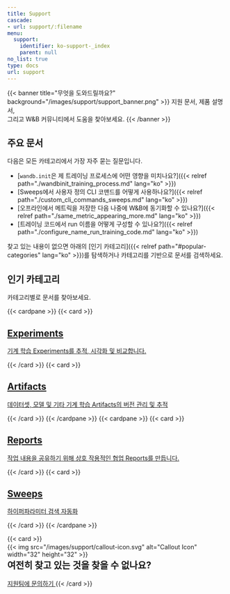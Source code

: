 ```yaml
---
title: Support
cascade:
- url: support/:filename
menu:
  support:
    identifier: ko-support-_index
    parent: null
no_list: true
type: docs
url: support
---
```


{{< banner title="무엇을 도와드릴까요?" background="/images/support/support_banner.png" >}}
지원 문서, 제품 설명서,<br>
그리고 W&B 커뮤니티에서 도움을 찾아보세요.
{{< /banner >}}

## 주요 문서

다음은 모든 카테고리에서 가장 자주 묻는 질문입니다.

* [`wandb.init`은 제 트레이닝 프로세스에 어떤 영향을 미치나요?]({{< relref path="./wandbinit_training_process.md" lang="ko" >}})
* [Sweeps에서 사용자 정의 CLI 코맨드를 어떻게 사용하나요?]({{< relref path="./custom_cli_commands_sweeps.md" lang="ko" >}})
* [오프라인에서 메트릭을 저장한 다음 나중에 W&B에 동기화할 수 있나요?]({{< relref path="./same_metric_appearing_more.md" lang="ko" >}})
* [트레이닝 코드에서 run 이름을 어떻게 구성할 수 있나요?]({{< relref path="./configure_name_run_training_code.md" lang="ko" >}})

찾고 있는 내용이 없으면 아래의 [인기 카테고리]({{< relref path="#popular-categories" lang="ko" >}})를 탐색하거나 카테고리를 기반으로 문서를 검색하세요.

## 인기 카테고리

카테고리별로 문서를 찾아보세요.

{{< cardpane >}}
  {{< card >}}
    <a href="index_experiments">
      <h2 className="card-title">Experiments</h2>
      <p className="card-content">기계 학습 Experiments를 추적, 시각화 및 비교합니다.</p>
    </a>
  {{< /card >}}
  {{< card >}}
    <a href="index_artifacts">
      <h2 className="card-title">Artifacts</h2>
      <p className="card-content">데이터셋, 모델 및 기타 기계 학습 Artifacts의 버전 관리 및 추적</p>
    </a>
  {{< /card >}}
{{< /cardpane >}}
{{< cardpane >}}
  {{< card >}}
    <a href="index_reports">
      <h2 className="card-title">Reports</h2>
      <p className="card-content">작업 내용을 공유하기 위해 상호 작용적인 협업 Reports를 만듭니다.</p>
    </a>
  {{< /card >}}
  {{< card >}}
    <a href="index_sweeps">
      <h2 className="card-title">Sweeps</h2>
      <p className="card-content">하이퍼파라미터 검색 자동화</p>
    </a>
  {{< /card >}}
{{< /cardpane >}}


{{< card >}}
  <div className="card-banner-icon" style="float:left;margin-right:10px !important; margin-top: -12px !important">
    {{< img src="/images/support/callout-icon.svg" alt="Callout Icon" width="32" height="32" >}}
  </div>
  <h2>여전히 찾고 있는 것을 찾을 수 없나요?</h2>
  <a href="mailto:support@wandb.com" className="contact-us-button">
    지원팀에 문의하기
  </a>
 {{< /card >}}
